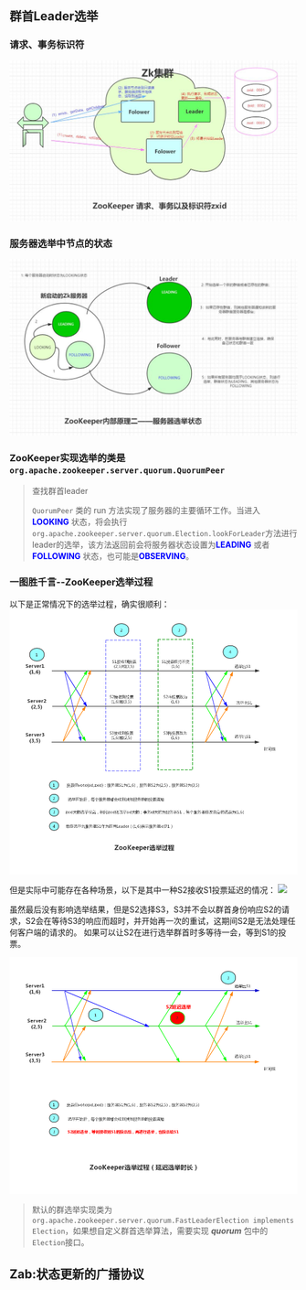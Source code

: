 
## 群首Leader选举

### 请求、事务标识符

![](img/chapter9-1.jpg)


### 服务器选举中节点的状态

![](img/chapter9-2服务器选举状态.jpg)

### ZooKeeper实现选举的类是```org.apache.zookeeper.server.quorum.QuorumPeer```

>查找群首leader
>
>```QuorumPeer``` 类的 run 方法实现了服务器的主要循环工作。当进入 <font color=blue>**LOOKING**</font> 状态，将会执行```org.apache.zookeeper.server.quorum.Election.lookForLeader```方法进行leader的选举，该方法返回前会将服务器状态设置为<font color=blue>**LEADING**</font> 或者<font color=blue>**FOLLOWING**</font> 状态，也可能是<font color=blue>**OBSERVING**</font>。


   

### 一图胜千言--ZooKeeper选举过程

以下是正常情况下的选举过程，确实很顺利：
![](img/chapter9-2Zk选举过程.jpg)

但是实际中可能存在各种场景，以下是其中一种S2接收S1投票延迟的情况：
![](img/chapter9-2ZooKeeper选举过程(异常情况).jpg)

虽然最后没有影响选举结果，但是S2选择S3，S3并不会以群首身份响应S2的请求，S2会在等待S3的响应而超时，并开始再一次的重试，这期间S2是无法处理任何客户端的请求的。
如果可以让S2在进行选举群首时多等待一会，等到S1的投票。

![](img/chapter9-2ZooKeeper内部原理三--ZooKeeper选举过程(延迟选举时长).jpg)

>默认的群选举实现类为```org.apache.zookeeper.server.quorum.FastLeaderElection implements Election```，如果想自定义群首选举算法，需要实现 ***quorum*** 包中的```Election```接口。


## Zab:状态更新的广播协议




